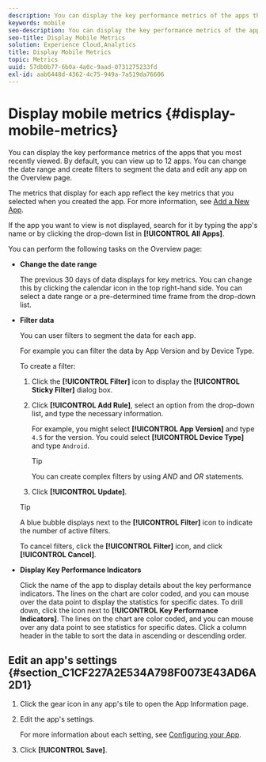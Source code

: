 ```yaml
---
description: You can display the key performance metrics of the apps that you most recently viewed. By default, you can view up to 12 apps. You can change the date range and create filters to segment the data and edit any app on the Overview page.
keywords: mobile
seo-description: You can display the key performance metrics of the apps that you most recently viewed. By default, you can view up to 12 apps. You can change the date range and create filters to segment the data and edit any app on the Overview page.
seo-title: Display Mobile Metrics
solution: Experience Cloud,Analytics
title: Display Mobile Metrics
topic: Metrics
uuid: 57db0b77-6b0a-4a0c-9aad-0731275233fd
exl-id: aab6448d-4362-4c75-949a-7a519da76606
---
```

# Display mobile metrics {#display-mobile-metrics}

You can display the key performance metrics of the apps that you most recently viewed. By default, you can view up to 12 apps. You can change the date range and create filters to segment the data and edit any app on the Overview page.

The metrics that display for each app reflect the key metrics that you selected when you created the app. For more information, see [Add a New App](/help/using/manage-apps/t-new-app.md).

If the app you want to view is not displayed, search for it by typing the app's name or by clicking the drop-down list in **[!UICONTROL All Apps]**.

You can perform the following tasks on the Overview page:

* **Change the date range**

  The previous 30 days of data displays for key metrics. You can change this by clicking the calendar icon in the top right-hand side. You can select a date range or a pre-determined time frame from the drop-down list.

* **Filter data**

  You can user filters to segment the data for each app.

  For example you can filter the data by App Version and by Device Type.

  To create a filter:

  1. Click the **[!UICONTROL Filter]** icon to display the **[!UICONTROL Sticky Filter]** dialog box.
  1. Click **[!UICONTROL Add Rule]**, select an option from the drop-down list, and type the necessary information.

      For example, you might select **[!UICONTROL App Version]** and type `4.5` for the version. You could select **[!UICONTROL Device Type]** and type `Android`.

      >[!TIP]
      >
      >You can create complex filters by using *AND* and *OR* statements.

  1. Click **[!UICONTROL Update]**.

  >[!TIP]
  >
  >A blue bubble displays next to the **[!UICONTROL Filter]** icon to indicate the number of active filters.

  To cancel filters, click the **[!UICONTROL Filter]** icon, and click **[!UICONTROL Cancel]**.

* **Display Key Performance Indicators** 

  Click the name of the app to display details about the key performance indicators. The lines on the chart are color coded, and you can mouse over the data point to display the statistics for specific dates. To drill down, click the icon next to **[!UICONTROL Key Performance Indicators]**. The lines on the chart are color coded, and you can mouse over any data point to see statistics for specific dates. Click a column header in the table to sort the data in ascending or descending order.

## Edit an app's settings {#section_C1CF227A2E534A798F0073E43AD6A2D1}

1. Click the gear icon in any app's tile to open the App Information page. 
1. Edit the app's settings.

    For more information about each setting, see [Configuring your App](/help/using/c-manage-app-settings/c-mob-confg-app/c-mob-confg-app.md).

1. Click **[!UICONTROL Save]**.
